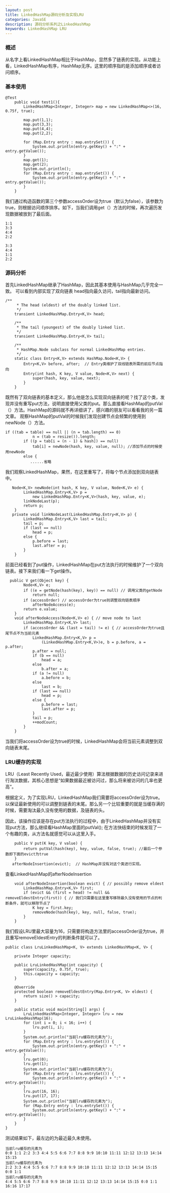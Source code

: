 ```yaml
---
layout: post
title: LinkedHashMap源码分析及实现LRU
categories: JavaSE
description: 源码分析系列之LinkedHashMap
keywords: LinkedHashMap LRU
---
```


### 概述
从名字上看LinkedHashMap相比于HashMap，显然多了链表的实现。从功能上看，LinkedHashMap有序，HashMap无序。这里的顺序指的是添加顺序或者访问顺序。

### 基本使用
```
@Test
    public void test1(){
        LinkedHashMap<Integer, Integer> map = new LinkedHashMap<>(16, 0.75f, true);

        map.put(1,1);
        map.put(3,3);
        map.put(4,4);
        map.put(2,2);

        for (Map.Entry entry : map.entrySet()) {
            System.out.println(entry.getKey() + ":" + entry.getValue());
        }
        map.get(1);
        map.get(2);
        System.out.println();
        for (Map.Entry entry : map.entrySet()) {
            System.out.println(entry.getKey() + ":" + entry.getValue());
        }
    }
```
我们通过构造函数的第三个参数accessOrder设为true（默认为false），该参数为true，则根据访问顺序排序。如下，当我们调用get（）方法的时候，再次遍历发现数据被放到了最后面。
```
1:1
3:3
4:4
2:2

3:3
4:4
1:1
2:2
```
### 源码分析
首先LinkedHashMap继承了HashMap，因此其基本使用与HashMap几乎完全一致。
可以看到内部实现了双向链表  head指向最久访问，tail指向最新访问。
```
/**
     * The head (eldest) of the doubly linked list.
     */
    transient LinkedHashMap.Entry<K,V> head;

    /**
     * The tail (youngest) of the doubly linked list.
     */
    transient LinkedHashMap.Entry<K,V> tail;

    /**
     * HashMap.Node subclass for normal LinkedHashMap entries.
     */
    static class Entry<K,V> extends HashMap.Node<K,V> {
        Entry<K,V> before, after;  // Entry类维护了双线链表所需的前后节点指向
        Entry(int hash, K key, V value, Node<K,V> next) {
            super(hash, key, value, next);
        }
    }
 ```
既然有了双向链表的基本定义，那么他是怎么实现双向链表的呢？找了这个类，发现并没有重写put方法，说明直接使用父类的put。那么直接看HashMap的putVal（）方法。HashMap的源码就不再详细讲了，感兴趣的朋友可以看看我的另一篇文章。
观察HashMap的putVal的时候我们发现创建节点会频繁的使用到newNode（）方法。
```
if ((tab = table) == null || (n = tab.length) == 0)
            n = (tab = resize()).length;
        if ((p = tab[i = (n - 1) & hash]) == null)
            tab[i] = newNode(hash, key, value, null); //添加节点的时候使用newNode
        else {
           ......省略
```
我们观察LinkedHashMap，果然，在这里重写了，将每个节点添加到双向链表中。
```
   Node<K,V> newNode(int hash, K key, V value, Node<K,V> e) {
        LinkedHashMap.Entry<K,V> p =
            new LinkedHashMap.Entry<K,V>(hash, key, value, e);
        linkNodeLast(p);
        return p;
    }
   private void linkNodeLast(LinkedHashMap.Entry<K,V> p) {
        LinkedHashMap.Entry<K,V> last = tail;
        tail = p;
        if (last == null)
            head = p;
        else {
            p.before = last;
            last.after = p;
        }
    }
```
前面已经看到了put操作，LinkedHashMap在put方法执行的时候维护了一个双向链表。接下来我们看一下get操作。
```
  public V get(Object key) {
        Node<K,V> e;
        if ((e = getNode(hash(key), key)) == null) // 调用父类的getNode
            return null;
        if (accessOrder) // accessOrder为true则调整双向链表顺序
            afterNodeAccess(e);
        return e.value;
    }
    void afterNodeAccess(Node<K,V> e) { // move node to last
        LinkedHashMap.Entry<K,V> last;
        if (accessOrder && (last = tail) != e) { // accessOrder为true且 尾节点不为当前元素
            LinkedHashMap.Entry<K,V> p =
                (LinkedHashMap.Entry<K,V>)e, b = p.before, a = p.after;
            p.after = null;
            if (b == null)
                head = a;
            else
                b.after = a;
            if (a != null)
                a.before = b;
            else
                last = b;
            if (last == null)
                head = p;
            else {
                p.before = last;
                last.after = p;
            }
            tail = p;
            ++modCount;
        }
    }
```
当我们将accessOrder设为true的时候，LinkedHashMap会将当前元素调整到双向链表末尾。
### LRU缓存的实现
LRU（Least Recently Used，最近最少使用）算法根据数据的历史访问记录来进行淘汰数据，其核心思想是“如果数据最近被访问过，那么将来被访问的几率也更高”。

根据定义，为了实现LRU，LinkedHashMap我们需要将accessOrder设为true。以保证最新使用的可以调整到链表的末尾。那么另一个比较重要的就是当缓存满的时候，需要淘汰最久没有使用的数据，及链表的头。

因此，该操作应该是存在put方法执行的过程中，由于LinkedHashMap并没有实现put方法，那么继续看HashMap里面的putVal(); 在方法快结束的时候发现了一个有趣的类，从方法名就感觉可以从这里入手。
```
    public V put(K key, V value) {
        return putVal(hash(key), key, value, false, true); //最后一个参数即下面的evict为true
    }
   afterNodeInsertion(evict);  // HashMap并没有对这个类进行实现。
```
查看LinkedHashMap的afterNodeInsertion
```
    void afterNodeInsertion(boolean evict) { // possibly remove eldest
        LinkedHashMap.Entry<K,V> first;
        if (evict && (first = head) != null && removeEldestEntry(first)) { // 我们只需要在这里重写移除最久没有使用的节点的判断条件，就可以移除节点了
            K key = first.key;
            removeNode(hash(key), key, null, false, true);
        }
    }
```
我们假设LRU里最大容量为16，只需要将构造方法里的accessOrder设为true，并且重写removeEldestEntry的判断条件就可以了。
```
public class LruLinkedHashMap<K, V> extends LinkedHashMap<K, V> {

    private Integer capacity;

    public LruLinkedHashMap(int capacity) {
        super(capacity, 0.75f, true);
        this.capacity = capacity;
    }

    @Override
    protected boolean removeEldestEntry(Map.Entry<K, V> eldest) {
        return size() > capacity;
    }

    public static void main(String[] args) {
        LruLinkedHashMap<Integer, Integer> lru = new LruLinkedHashMap(16);
        for (int i = 0; i < 16; i++) {
            lru.put(i, i);
        }
        System.out.println("当前lru缓存的元素为");
        for (Map.Entry entry : lru.entrySet()) {
            System.out.println(entry.getKey() + ":" + entry.getValue());
        }
        lru.get(0);
        lru.get(1);
        System.out.println("当前lru缓存的元素为");
        for (Map.Entry entry : lru.entrySet()) {
            System.out.println(entry.getKey() + ":" + entry.getValue());
        }
        lru.put(16, 16);
        lru.put(17, 17);
        System.out.println("当前lru缓存的元素为");
        for (Map.Entry entry : lru.entrySet()) {
            System.out.println(entry.getKey() + ":" + entry.getValue());
        }
    }
}
```
测试结果如下，最左边的为最近最久未使用。
```
当前lru缓存的元素为
0:0 1:1 2:2 3:3 4:4 5:5 6:6 7:7 8:8 9:9 10:10 11:11 12:12 13:13 14:14 15:15 
当前lru缓存的元素为
2:2 3:3 4:4 5:5 6:6 7:7 8:8 9:9 10:10 11:11 12:12 13:13 14:14 15:15 0:0 1:1 
当前lru缓存的元素为
4:4 5:5 6:6 7:7 8:8 9:9 10:10 11:11 12:12 13:13 14:14 15:15 0:0 1:1 16:16 17:17 
```